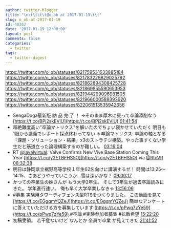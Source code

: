 ```yaml
---
author: twitter-blogger
title: "\n\t\t\t\t@o_ob at 2017-01-19\t\t"
slug: o_ob-at-2017-01-19
id: 40262
date: '2017-01-19 12:00:00'
layout: post
comments: false
categories:
  - twitter
tags:
  - twitter-digest
---
```


https://twitter.com/o_ob/statuses/821759531633885184 https://twitter.com/o_ob/statuses/821783229829025792 https://twitter.com/o_ob/statuses/821862894308425728 https://twitter.com/o_ob/statuses/821869855590653953 https://twitter.com/o_ob/statuses/821944299096981505 https://twitter.com/o_ob/statuses/821966000589393920 https://twitter.com/o_ob/statuses/822061513535942656  

*   SengaDoga最新版 納 品 完 了 ！ →そのまま厚木に戻って卒論添削なう [https://t.co/BPj2skEVlU](https://t.co/BPj2skEVlU) [01:41:54](https://twitter.com/o_ob/statuses/821759531633885184)
*   超絶難度高い"卒論マトリクス"を解いたのでちょい寝かせていただく 明日も1限から講義でレポート採点終わってない ＊卒論マトリクス: 卒論の軸となる「課題・ソリューション・結果」x3のストラテジ構築。やった事すくない学生だと筋道立った論理構築するのが難しい。 [03:16:04](https://twitter.com/o_ob/statuses/821783229829025792)
*   RT [@lavalvirtual](https://twitter.com/lavalvirtual): Valve Confirms New Vive Base Station Coming This Year [https://t.co/y2ETBFHS5O](https://t.co/y2ETBFHS5O) via [@RtoVR](https://twitter.com/RtoVR) [08:32:38](https://twitter.com/o_ob/statuses/821862894308425728)
*   明日は静岡県立裾野高等学校１年生62名向けに講演するぜ！ 時間は13:25～14:15、さあどうやっていこうか…雪は深いかな？ [09:00:17](https://twitter.com/o_ob/statuses/821869855590653953)
*   かつての卒業生の妹さんが もう大学2年生。 そして3年生が過去卒論読みにきた。 学年進行速い。 俺も早く大学卒業しなきゃ [13:56:06](https://twitter.com/o_ob/statuses/821944299096981505)
*   #募集 実験用タワーディフェンス型RTSをつくりました。 この動画を見て [https://t.co/EGgqmYQZeJ](https://t.co/EGgqmYQZeJ) 簡単なアンケートに答えていただける方を募集しています [https://t.co/pPwq7zYe59](https://t.co/pPwq7zYe59) #卒論 #実験参加者募集 #拡散希望 [15:22:20](https://twitter.com/o_ob/statuses/821966000589393920)
*   初稿受領。 若干危ないけど なんとか 全員で卒業 が見えてきた [21:41:52](https://twitter.com/o_ob/statuses/822061513535942656)